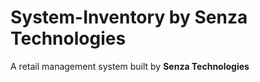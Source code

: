 # System-Inventory by Senza Technologies
A retail management system built by <b>Senza Technologies<b> 
